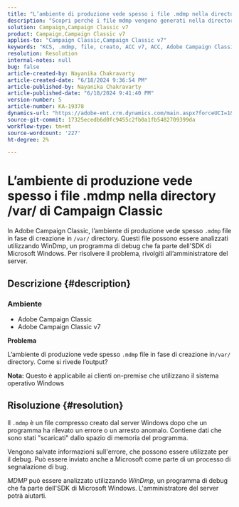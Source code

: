 ```yaml
---
title: "L’ambiente di produzione vede spesso i file .mdmp nella directory /var/ di Campaign Classic"
description: "Scopri perché i file mdmp vengono generati nella directory /var di Adobe Campaign Classic. Rivolgiti all’amministratore del server."
solution: Campaign,Campaign Classic v7
product: Campaign,Campaign Classic v7
applies-to: "Campaign Classic,Campaign Classic v7"
keywords: "KCS, .mdmp, file, creato, ACC v7, ACC, Adobe Campaign Classic, Adobe Campaign Classic v7, FAQ"
resolution: Resolution
internal-notes: null
bug: false
article-created-by: Nayanika Chakravarty
article-created-date: "6/18/2024 9:36:54 PM"
article-published-by: Nayanika Chakravarty
article-published-date: "6/18/2024 9:41:40 PM"
version-number: 5
article-number: KA-19378
dynamics-url: "https://adobe-ent.crm.dynamics.com/main.aspx?forceUCI=1&pagetype=entityrecord&etn=knowledgearticle&id=e082efdf-ba2d-ef11-840a-000d3a5b439f"
source-git-commit: 17325ecedb6d0fc9455c2fb0a1fb5482709399da
workflow-type: tm+mt
source-wordcount: '227'
ht-degree: 2%

---
```


# L’ambiente di produzione vede spesso i file .mdmp nella directory /var/ di Campaign Classic


In Adobe Campaign Classic, l’ambiente di produzione vede spesso `.mdmp` file in fase di creazione in `/var/` directory. Questi file possono essere analizzati utilizzando WinDmp, un programma di debug che fa parte dell&#39;SDK di Microsoft Windows. Per risolvere il problema, rivolgiti all’amministratore del server.

## Descrizione {#description}


### <b>Ambiente</b>

- Adobe Campaign Classic
- Adobe Campaign Classic v7


<b>Problema</b>

L’ambiente di produzione vede spesso `.mdmp` file in fase di creazione in`/var/` directory. Come si rivede l’output?

<b>Nota:</b> Questo è applicabile ai clienti on-premise che utilizzano il sistema operativo Windows


## Risoluzione {#resolution}


Il `.mdmp` è un file compresso creato dal server Windows dopo che un programma ha rilevato un errore o un arresto anomalo. Contiene dati che sono stati &quot;scaricati&quot; dallo spazio di memoria del programma.

Vengono salvate informazioni sull&#39;errore, che possono essere utilizzate per il debug. Può essere inviato anche a Microsoft come parte di un processo di segnalazione di bug.

*MDMP* può essere analizzato utilizzando *WinDmp*, un programma di debug che fa parte dell&#39;SDK di Microsoft Windows. L&#39;amministratore del server potrà aiutarti.
